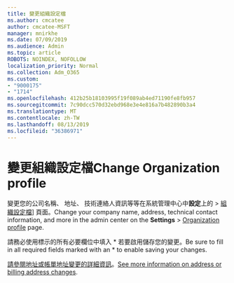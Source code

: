```yaml
---
title: 變更組織設定檔
ms.author: cmcatee
author: cmcatee-MSFT
manager: mnirkhe
ms.date: 07/09/2019
ms.audience: Admin
ms.topic: article
ROBOTS: NOINDEX, NOFOLLOW
localization_priority: Normal
ms.collection: Adm_O365
ms.custom:
- "9000175"
- "1714"
ms.openlocfilehash: 412b25b18103995f19f089ab4ed71190fe8fb957
ms.sourcegitcommit: 7c90dcc570d32ebd968e3e4e816a7b482890b3a4
ms.translationtype: MT
ms.contentlocale: zh-TW
ms.lasthandoff: 08/13/2019
ms.locfileid: "36386971"
---
```

# <a name="change-organization-profile"></a><span data-ttu-id="dae99-102">變更組織設定檔</span><span class="sxs-lookup"><span data-stu-id="dae99-102">Change Organization profile</span></span>

<span data-ttu-id="dae99-103">變更您的公司名稱、 地址、 技術連絡人資訊等等在系統管理中心中**設定**上的 > [組織設定檔](https://go.microsoft.com/fwlink/p/?linkid=2067339)] 頁面。</span><span class="sxs-lookup"><span data-stu-id="dae99-103">Change your company name, address, technical contact information, and more in the admin center on the **Settings** > [Organization profile](https://go.microsoft.com/fwlink/p/?linkid=2067339) page.</span></span>

<span data-ttu-id="dae99-104">請務必使用標示的所有必要欄位中填入 \* 若要啟用儲存您的變更。</span><span class="sxs-lookup"><span data-stu-id="dae99-104">Be sure to fill in all required fields marked with an \* to enable saving your changes.</span></span>

<span data-ttu-id="dae99-105">[請參閱地址或帳單地址變更的詳細資訊](https://docs.microsoft.com/en-us/office365/admin/manage/change-address-contact-and-more)。</span><span class="sxs-lookup"><span data-stu-id="dae99-105">[See more information on address or billing address changes](https://docs.microsoft.com/en-us/office365/admin/manage/change-address-contact-and-more).</span></span>